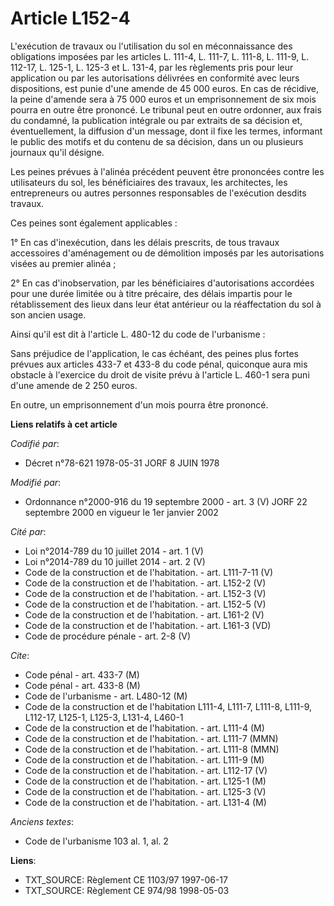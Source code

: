 # Article L152-4

L'exécution de travaux ou l'utilisation du sol en méconnaissance des obligations imposées par les articles L. 111-4, L.
111-7, L. 111-8, L. 111-9, L. 112-17, L. 125-1, L. 125-3 et L. 131-4, par les règlements pris pour leur application ou par
les autorisations délivrées en conformité avec leurs dispositions, est punie d'une amende de 45 000 euros. En cas de
récidive, la peine d'amende sera à 75 000 euros et un emprisonnement de six mois pourra en outre être prononcé. Le tribunal
peut en outre ordonner, aux frais du condamné, la publication intégrale ou par extraits de sa décision et, éventuellement, la
diffusion d'un message, dont il fixe les termes, informant le public des motifs et du contenu de sa décision, dans un ou
plusieurs journaux qu'il désigne.

Les peines prévues à l'alinéa précédent peuvent être prononcées contre les utilisateurs du sol, les bénéficiaires des
travaux, les architectes, les entrepreneurs ou autres personnes responsables de l'exécution desdits travaux.

Ces peines sont également applicables :

1° En cas d'inexécution, dans les délais prescrits, de tous travaux accessoires d'aménagement ou de démolition imposés par
les autorisations visées au premier alinéa ;

2° En cas d'inobservation, par les bénéficiaires d'autorisations accordées pour une durée limitée ou à titre précaire, des
délais impartis pour le rétablissement des lieux dans leur état antérieur ou la réaffectation du sol à son ancien usage.

Ainsi qu'il est dit à l'article L. 480-12 du code de l'urbanisme :

Sans préjudice de l'application, le cas échéant, des peines plus fortes prévues aux articles 433-7 et 433-8 du code pénal,
quiconque aura mis obstacle à l'exercice du droit de visite prévu à l'article L. 460-1 sera puni d'une amende de 2 250 euros.

En outre, un emprisonnement d'un mois pourra être prononcé.

**Liens relatifs à cet article**

_Codifié par_:

  - Décret n°78-621 1978-05-31 JORF 8 JUIN 1978

_Modifié par_:

  - Ordonnance n°2000-916 du 19 septembre 2000 - art. 3 (V) JORF 22 septembre 2000 en vigueur le 1er janvier 2002

_Cité par_:

  - Loi n°2014-789 du 10 juillet 2014 - art. 1 (V)
  - Loi n°2014-789 du 10 juillet 2014 - art. 2 (V)
  - Code de la construction et de l'habitation. - art. L111-7-11 (V)
  - Code de la construction et de l'habitation. - art. L152-2 (V)
  - Code de la construction et de l'habitation. - art. L152-3 (V)
  - Code de la construction et de l'habitation. - art. L152-5 (V)
  - Code de la construction et de l'habitation. - art. L161-2 (V)
  - Code de la construction et de l'habitation. - art. L161-3 (VD)
  - Code de procédure pénale - art. 2-8 (V)

_Cite_:

  - Code pénal - art. 433-7 (M)
  - Code pénal - art. 433-8 (M)
  - Code de l'urbanisme - art. L480-12 (M)
  - Code de la construction et de l'habitation L111-4, L111-7, L111-8, L111-9, L112-17, L125-1, L125-3, L131-4, L460-1
  - Code de la construction et de l'habitation. - art. L111-4 (M)
  - Code de la construction et de l'habitation. - art. L111-7 (MMN)
  - Code de la construction et de l'habitation. - art. L111-8 (MMN)
  - Code de la construction et de l'habitation. - art. L111-9 (M)
  - Code de la construction et de l'habitation. - art. L112-17 (V)
  - Code de la construction et de l'habitation. - art. L125-1 (M)
  - Code de la construction et de l'habitation. - art. L125-3 (V)
  - Code de la construction et de l'habitation. - art. L131-4 (M)

_Anciens textes_:

  - Code de l'urbanisme 103 al. 1, al. 2

**Liens**:

  - TXT_SOURCE: Règlement CE 1103/97 1997-06-17
  - TXT_SOURCE: Règlement CE 974/98 1998-05-03
